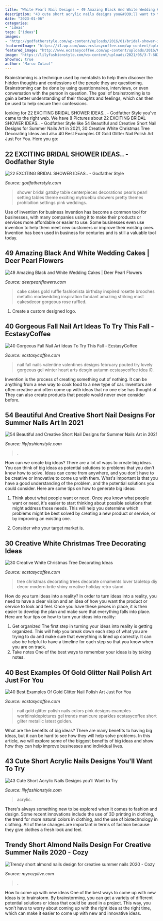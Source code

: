 ```yaml
---
title: "White Pearl Nail Designs ~ 49 Amazing Black And White Wedding Cakes"
description: "43 cute short acrylic nails designs you&#039;ll want to try"
date: "2023-01-06"
categories:
- "ideas"
tags: ["ideas"]
images:
- "http://godfatherstyle.com/wp-content/uploads/2016/01/bridal-shower-ideas-....6.jpg"
featuredImage: "https://i1.wp.com/www.ecstasycoffee.com/wp-content/uploads/2016/11/White-Christmas-Tree-Lover-Here.jpg?resize=614%2C1024"
featured_image: "http://www.ecstasycoffee.com/wp-content/uploads/2016/09/Fall-Nail-Art-Idea.jpg"
image: "https://lilyfashionstyle.com/wp-content/uploads/2021/05/3-7-683x1024.jpg"
ShowToc: true
author: "Marco Zulauf"
---
```



Brainstroming is a technique used by mentalists to help them discover the hidden thoughts and confessions of the people they are questioning. Brainstroming can be done by using questionnaires, interviews, or even conversation with the person in question. The goal of brainstroming is to gain a better understanding of their thoughts and feelings, which can then be used to help secure their confessions.

	

		
looking for 22 EXCITING BRIDAL SHOWER IDEAS.. - Godfather Style you've came to the right web. We have 8 Pictures about 22 EXCITING BRIDAL SHOWER IDEAS.. - Godfather Style like 54 Beautiful and Creative Short Nail Designs for Summer Nails Art in 2021, 30 Creative White Christmas Tree Decorating Ideas and also 40 Best Examples Of Gold Glitter Nail Polish Art Just For You. Here you go:
		
    
## 22 EXCITING BRIDAL SHOWER IDEAS.. - Godfather Style

<img loading=lazy src="http://godfatherstyle.com/wp-content/uploads/2016/01/bridal-shower-ideas-....6.jpg" onerror="this.onerror=null;this.src='https://tse3.mm.bing.net/th?id=OIP.jK3Blv1tfHqQNpqzXE-xuQHaLH&amp;pid=15.1';" alt="22 EXCITING BRIDAL SHOWER IDEAS.. - Godfather Style">

_Source: godfatherstyle.com_

>shower bridal gatsby table centerpieces decorations pearls pearl setting tables theme exciting mytrueblu showers pretty themes prohibition settings pink weddings. 

	

Use of invention for business
Invention has become a common tool for businesses, with many companies using it to make their products or services more affordable or easier to use. Some businesses even use invention to help them meet new customers or improve their existing ones. Invention has been used in business for centuries and is still a valuable tool today.

    
## 49 Amazing Black And White Wedding Cakes | Deer Pearl Flowers

<img loading=lazy src="http://www.deerpearlflowers.com/wp-content/uploads/2015/05/Rosette-ruffle-wedding-cake-with-gold-metallic-and-brooches.jpg" onerror="this.onerror=null;this.src='https://tse1.mm.bing.net/th?id=OIP.-WhkIjGP1oH5NC0X0ul2bgHaLL&amp;pid=15.1';" alt="49 Amazing Black and White Wedding Cakes | Deer Pearl Flowers">

_Source: deerpearlflowers.com_

>cake cakes gold ruffle fashionista birthday inspired rosette brooches metallic modwedding inspiration fondant amazing striking most cakesdecor gorgeous rose ruffled. 

	

1. Create a custom designed logo.

    
## 40 Gorgeous Fall Nail Art Ideas To Try This Fall - EcstasyCoffee

<img loading=lazy src="http://www.ecstasycoffee.com/wp-content/uploads/2016/09/Fall-Nail-Art-Idea.jpg" onerror="this.onerror=null;this.src='https://tse3.mm.bing.net/th?id=OIP.1A-vdxllfIjJuCMLymknwgHaNJ&amp;pid=15.1';" alt="40 Gorgeous Fall Nail Art Ideas To Try This Fall - EcstasyCoffee">

_Source: ecstasycoffee.com_

>nail fall nails valentine valentines designs february pouted try lovely gorgeous gel winter heart arts desgin autumn ecstasycoffee idea i0. 

	

Invention is the process of creating something out of nothing. It can be anything from a new way to cook food to a new type of car. Inventors are often creative and often come up with ideas that no one else has thought of. They can also create products that people would never even consider before.

    
## 54 Beautiful And Creative Short Nail Designs For Summer Nails Art In 2021

<img loading=lazy src="https://lilyfashionstyle.com/wp-content/uploads/2021/06/3-3.jpg" onerror="this.onerror=null;this.src='https://tse3.mm.bing.net/th?id=OIP.q9sr89kjrKtT2pfaX-wUdQHaLH&amp;pid=15.1';" alt="54 Beautiful and Creative Short Nail Designs for Summer Nails Art in 2021">

_Source: lilyfashionstyle.com_

>. 

	

How can we create big ideas?
There are a lot of ways to create big ideas. You can think of big ideas as potential solutions to problems that you don't know how to solve. Ideas can come from anywhere, and you don't have to be creative or innovative to come up with them. What's important is that you have a good understanding of the problem, and the potential solutions you could consider. Here are some tips on how to generate big ideas:
1. Think about what people want or need. Once you know what people want or need, it's easier to start thinking about possible solutions that might address those needs. This will help you determine which problems might be best solved by creating a new product or service, or by improving an existing one.

2. Consider who your target market is.

    
## 30 Creative White Christmas Tree Decorating Ideas

<img loading=lazy src="https://i1.wp.com/www.ecstasycoffee.com/wp-content/uploads/2016/11/White-Christmas-Tree-Lover-Here.jpg?resize=614%2C1024" onerror="this.onerror=null;this.src='https://tse2.mm.bing.net/th?id=OIP.uyc4jG8cfYyXPzAiX9RUwgHaMW&amp;pid=15.1';" alt="30 Creative White Christmas Tree Decorating Ideas">

_Source: ecstasycoffee.com_

>tree christmas decorating trees decorate ornaments lover tabletop diy decor modern brite shiny creative holiday retro stand. 

	

How do you turn ideas into a reality?
In order to turn ideas into a reality, you need to have a clear vision and an idea of how you want the product or service to look and feel. Once you have these pieces in place, it is then easier to develop the plan and make sure that everything falls into place. Here are four tips on how to turn your ideas into reality:
1. Get organized
The first step in turning your ideas into reality is getting organized. This will help you break down each step of what you are trying to do and make sure that everything is lined up correctly. It can also be helpful to have a timeline for each step so that you know when you are on track.
2. Take notes
One of the best ways to remember your ideas is by taking notes.

    
## 40 Best Examples Of Gold Glitter Nail Polish Art Just For You

<img loading=lazy src="https://i0.wp.com/www.ecstasycoffee.com/wp-content/uploads/2016/10/Gold-Glitter-Nails-Designs-23.jpg?resize=620%2C826" onerror="this.onerror=null;this.src='https://tse1.mm.bing.net/th?id=OIP.YVq1eh3ZaA21sq24lsej4wHaJ3&amp;pid=15.1';" alt="40 Best Examples Of Gold Glitter Nail Polish Art Just For You">

_Source: ecstasycoffee.com_

>nail gold glitter polish nails colors pink designs examples worldinsidepictures gel trends manicure sparkles ecstasycoffee short gliter metallic latest golden. 

	

What are the benefits of big ideas?
There are many benefits to having big ideas, but it can be hard to see how they will help solve problems. In this article, we will explore some of the biggest benefits of big ideas and show how they can help improve businesses and individual lives.

    
## 43 Cute Short Acrylic Nails Designs You&#039;ll Want To Try

<img loading=lazy src="https://lilyfashionstyle.com/wp-content/uploads/2021/05/3-7-683x1024.jpg" onerror="this.onerror=null;this.src='https://tse4.mm.bing.net/th?id=OIP.Ic5nOi803xD9TYzIVerRyQHaLG&amp;pid=15.1';" alt="43 Cute Short Acrylic Nails Designs you&#039;ll Want to Try">

_Source: lilyfashionstyle.com_

>acrylic. 

	

There's always something new to be explored when it comes to fashion and design. Some recent innovations include the use of 3D printing in clothing, the trend for more natural colors in clothing, and the use of biotechnology in clothing. All of these changes are important in terms of fashion because they give clothes a fresh look and feel.

    
## Trendy Short Almond Nails Design For Creative Summer Nails 2020 - Cozy

<img loading=lazy src="https://mycozylive.com/wp-content/uploads/2020/07/16-2.png" onerror="this.onerror=null;this.src='https://tse3.mm.bing.net/th?id=OIP.GWi22xV1ZilkN96pyjqx8wHaKc&amp;pid=15.1';" alt="Trendy short almond nails design for creative summer nails 2020 - Cozy">

_Source: mycozylive.com_

>. 

	

How to come up with new ideas
One of the best ways to come up with new ideas is to brainstorm. By brainstorming, you can get a variety of different potential solutions or ideas that could be used in a project. This way, you won't have to worry about coming up with the right idea at the right time, which can make it easier to come up with new and innovative ideas.

